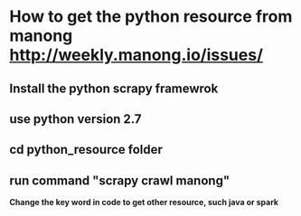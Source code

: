 # How to get the python resource from manong http://weekly.manong.io/issues/
## Install the python scrapy framewrok 
## use python version 2.7
## cd python_resource folder
## run command "scrapy crawl manong"
**Change the key word in code to get other resource, such java or spark**

